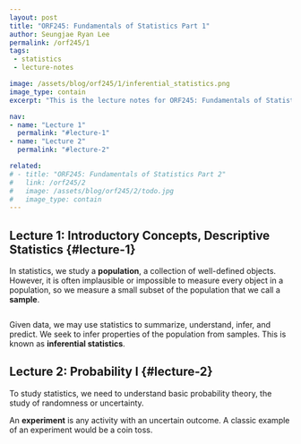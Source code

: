 ```yaml
---
layout: post
title: "ORF245: Fundamentals of Statistics Part 1"
author: Seungjae Ryan Lee
permalink: /orf245/1
tags:
 - statistics
 - lecture-notes

image: /assets/blog/orf245/1/inferential_statistics.png
image_type: contain
excerpt: "This is the lecture notes for ORF245: Fundamentals of Statistics."

nav:
- name: "Lecture 1"
  permalink: "#lecture-1"
- name: "Lecture 2"
  permalink: "#lecture-2"

related:
# - title: "ORF245: Fundamentals of Statistics Part 2"
#   link: /orf245/2
#   image: /assets/blog/orf245/2/todo.jpg
#   image_type: contain
---
```



## Lecture 1: Introductory Concepts, Descriptive Statistics {#lecture-1}

In statistics, we study a **population**, a collection of well-defined objects. However, it is often implausible or impossible to measure every object in a population, so we measure a small subset of the population that we call a **sample**.

<div class="w60">
  <img src="{{ absolute_url }}/assets/blog/orf245/1/inferential_statistics.png" alt="">
</div>

Given data, we may use statistics to summarize, understand, infer, and predict. We seek to infer properties of the population from samples. This is known as **inferential statistics**.

## Lecture 2: Probability I {#lecture-2}

To study statistics, we need to understand basic probability theory, the study of randomness or uncertainty.

An **experiment** is any activity with an uncertain outcome. A classic example of an experiment would be a coin toss.

